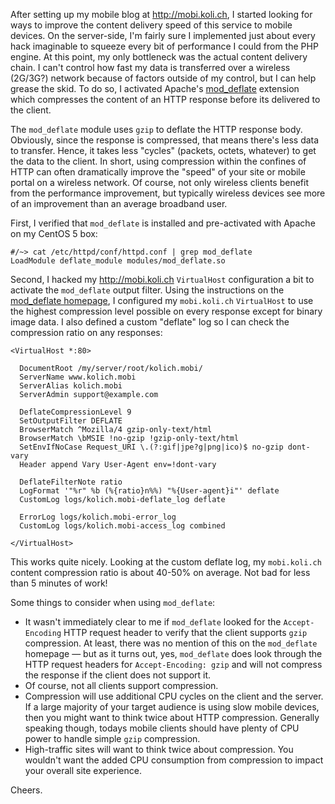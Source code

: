 After setting up my mobile blog at http://mobi.koli.ch, I started looking for ways to improve the content delivery speed of this service to mobile devices.  On the server-side, I'm fairly sure I implemented just about every hack imaginable to squeeze every bit of performance I could from the PHP engine.  At this point, my only bottleneck was the actual content delivery chain.  I can't control how fast my data is transferred over a wireless (2G/3G?) network because of factors outside of my control, but I can help grease the skid.  To do so, I activated Apache's [mod_deflate](http://httpd.apache.org/docs/2.2/mod/mod_deflate.html) extension which compresses the content of an HTTP response before its delivered to the client.

The `mod_deflate` module uses `gzip` to deflate the HTTP response body.  Obviously, since the response is compressed, that means there's less data to transfer.  Hence, it takes less "cycles" (packets, octets, whatever) to get the data to the client.  In short, using compression within the confines of HTTP can often dramatically improve the "speed" of your site or mobile portal on a wireless network.  Of course, not only wireless clients benefit from the performance improvement, but typically wireless devices see more of an improvement than an average broadband user.

First, I verified that `mod_deflate` is installed and pre-activated with Apache on my CentOS 5 box:

```
#/~> cat /etc/httpd/conf/httpd.conf | grep mod_deflate
LoadModule deflate_module modules/mod_deflate.so
```

Second, I hacked my http://mobi.koli.ch `VirtualHost` configuration a bit to activate the `mod_deflate` output filter.  Using the instructions on the [mod_deflate homepage](http://httpd.apache.org/docs/2.2/mod/mod_deflate.html), I configured my `mobi.koli.ch` `VirtualHost` to use the highest compression level possible on every response except for binary image data.  I also defined a custom "deflate" log so I can check the compression ratio on any responses:

```
<VirtualHost *:80>

  DocumentRoot /my/server/root/kolich.mobi/
  ServerName www.kolich.mobi
  ServerAlias kolich.mobi
  ServerAdmin support@example.com

  DeflateCompressionLevel 9
  SetOutputFilter DEFLATE
  BrowserMatch ^Mozilla/4 gzip-only-text/html
  BrowserMatch \bMSIE !no-gzip !gzip-only-text/html
  SetEnvIfNoCase Request_URI \.(?:gif|jpe?g|png|ico)$ no-gzip dont-vary
  Header append Vary User-Agent env=!dont-vary

  DeflateFilterNote ratio
  LogFormat '"%r" %b (%{ratio}n%%) "%{User-agent}i"' deflate
  CustomLog logs/kolich.mobi-deflate_log deflate

  ErrorLog logs/kolich.mobi-error_log
  CustomLog logs/kolich.mobi-access_log combined

</VirtualHost>
```

This works quite nicely.  Looking at the custom deflate log, my `mobi.koli.ch` content compression ratio is about 40-50% on average.  Not bad for less than 5 minutes of work!

Some things to consider when using `mod_deflate`:

* It wasn't immediately clear to me if `mod_deflate` looked for the `Accept-Encoding` HTTP request header to verify that the client supports `gzip` compression.  At least, there was no mention of this on the `mod_deflate` homepage &mdash; but as it turns out, yes, `mod_deflate` does look through the HTTP request headers for `Accept-Encoding: gzip` and will not compress the response if the client does not support it.
* Of course, not all clients support compression.
* Compression will use additional CPU cycles on the client and the server.  If a large majority of your target audience is using slow mobile devices, then you might want to think twice about HTTP compression.  Generally speaking though, todays mobile clients should have plenty of CPU power to handle simple `gzip` compression.
* High-traffic sites will want to think twice about compression.  You wouldn't want the added CPU consumption from compression to impact your overall site experience.

Cheers.

<!--- tags: apache, performance -->